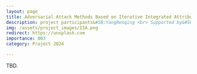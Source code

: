 ```yaml
---
layout: page
title: Adversarial Attack Methods Based on Iterative Integrated Attribution for Transferability of Features
description: project participants&#58;YangRenqing <br> Supported by&#58; Scientific Research Foundation of Chongqing University of Technology <br> Year&#58; 2024-2026 <br> Grant&#58; 3K(RMB) <br> Role&#58; PI
img: /assets/project_images/IIA.png
redirect: https://unsplash.com
importance: 003
category: Project 2024

---
```


TBD.
